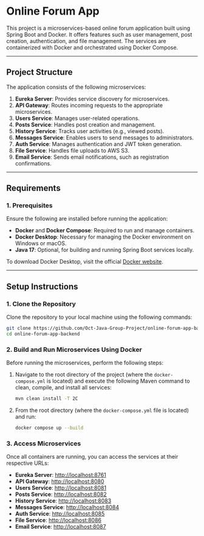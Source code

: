# Online Forum App

This project is a microservices-based online forum application built using Spring Boot and Docker. It offers features such as user management, post creation, authentication, and file management. The services are containerized with Docker and orchestrated using Docker Compose.

---

## **Project Structure**

The application consists of the following microservices:

1. **Eureka Server**: Provides service discovery for microservices.
2. **API Gateway**: Routes incoming requests to the appropriate microservices.
3. **Users Service**: Manages user-related operations.
4. **Posts Service**: Handles post creation and management.
5. **History Service**: Tracks user activities (e.g., viewed posts).
6. **Messages Service**: Enables users to send messages to administrators.
7. **Auth Service**: Manages authentication and JWT token generation.
8. **File Service**: Handles file uploads to AWS S3.
9. **Email Service**: Sends email notifications, such as registration confirmations.

---

## **Requirements**

### **1. Prerequisites**

Ensure the following are installed before running the application:

- **Docker** and **Docker Compose**: Required to run and manage containers.
- **Docker Desktop**: Necessary for managing the Docker environment on Windows or macOS.
- **Java 17**: Optional, for building and running Spring Boot services locally.

To download Docker Desktop, visit the official [Docker website](https://www.docker.com/products/docker-desktop).

---

## **Setup Instructions**

### **1. Clone the Repository**

Clone the repository to your local machine using the following commands:

```bash
git clone https://github.com/Oct-Java-Group-Project/online-forum-app-backend.git
cd online-forum-app-backend
```

### **2. Build and Run Microservices Using Docker**

Before running the microservices, perform the following steps:

1. Navigate to the root directory of the project (where the `docker-compose.yml` is located) and execute the following Maven command to clean, compile, and install all services:

   ```bash
   mvn clean install -T 2C
   ```

2. From the root directory (where the `docker-compose.yml` file is located) and run:

   ```bash
   docker compose up --build
   ```

### **3. Access Microservices**

Once all containers are running, you can access the services at their respective URLs:

- **Eureka Server**: [http://localhost:8761](http://localhost:8761)
- **API Gateway**: [http://localhost:8080](http://localhost:8080)
- **Users Service**: [http://localhost:8081](http://localhost:8081)
- **Posts Service**: [http://localhost:8082](http://localhost:8082)
- **History Service**: [http://localhost:8083](http://localhost:8083)
- **Messages Service**: [http://localhost:8084](http://localhost:8084)
- **Auth Service**: [http://localhost:8085](http://localhost:8085)
- **File Service**: [http://localhost:8086](http://localhost:8086)
- **Email Service**: [http://localhost:8087](http://localhost:8087)
